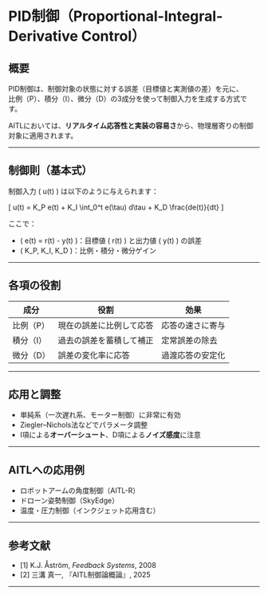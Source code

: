 

# PID制御（Proportional-Integral-Derivative Control）

## 概要

PID制御は、制御対象の状態に対する誤差（目標値と実測値の差）を元に、  
比例（P）、積分（I）、微分（D）の3成分を使って制御入力を生成する方式です。

AITLにおいては、**リアルタイム応答性と実装の容易さ**から、物理層寄りの制御対象に適用されます。

---

## 制御則（基本式）

制御入力 \( u(t) \) は以下のように与えられます：

\[
u(t) = K_P e(t) + K_I \int_0^t e(\tau) d\tau + K_D \frac{de(t)}{dt}
\]

ここで：

- \( e(t) = r(t) - y(t) \)：目標値 \( r(t) \) と出力値 \( y(t) \) の誤差
- \( K_P, K_I, K_D \)：比例・積分・微分ゲイン

---

## 各項の役割

| 成分 | 役割 | 効果 |
|------|------|------|
| 比例（P） | 現在の誤差に比例して応答 | 応答の速さに寄与 |
| 積分（I） | 過去の誤差を蓄積して補正 | 定常誤差の除去 |
| 微分（D） | 誤差の変化率に応答 | 過渡応答の安定化 |

---

## 応用と調整

- 単純系（一次遅れ系、モーター制御）に非常に有効  
- Ziegler–Nichols法などでパラメータ調整  
- I項による**オーバーシュート**、D項による**ノイズ感度**に注意

---

## AITLへの応用例

- ロボットアームの角度制御（AITL-R）  
- ドローン姿勢制御（SkyEdge）  
- 温度・圧力制御（インクジェット応用含む）

---

## 参考文献

- [1] K.J. Åström, *Feedback Systems*, 2008  
- [2] 三溝 真一, 『AITL制御論概論』, 2025  

---

